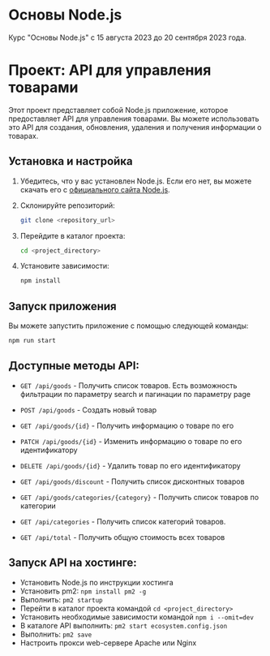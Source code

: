 # Основы Node.js

Курс "Основы Node.js" с 15 августа 2023 до 20 сентября 2023 года.

# Проект: API для управления товарами

Этот проект представляет собой Node.js приложение, которое предоставляет API для управления товарами. Вы можете использовать это API для создания, обновления, удаления и получения информации о товарах.

## Установка и настройка

1. Убедитесь, что у вас установлен Node.js. Если его нет, вы можете скачать его с [официального сайта Node.js](https://nodejs.org/).
2. Склонируйте репозиторий:

   ```bash
   git clone <repository_url>
   ```

3. Перейдите в каталог проекта:

   ```bash
   cd <project_directory>
   ```

4. Установите зависимости:

   ```bash
   npm install
   ```

## Запуск приложения

Вы можете запустить приложение с помощью следующей команды:

```bash
npm run start
```

## Доступные методы API:

- `GET /api/goods` - Получить список товаров. Есть возможность фильтрации по параметру search и пагинации по параметру page

- `POST /api/goods` - Создать новый товар

- `GET /api/goods/{id}` - Получить информацию о товаре по его

- `PATCH /api/goods/{id}` - Изменить информацию о товаре по его идентификатору

- `DELETE /api/goods/{id}` - Удалить товар по его идентификатору

- `GET /api/goods/discount` - Получить список дисконтных товаров

- `GET /api/goods/categories/{category}` - Получить список товаров по категории

- `GET /api/categories` - Получить список категорий товаров.

- `GET /api/total` - Получить общую стоимость всех товаров

## Запуск API на хостинге:

- Установить Node.js по инструкции хостинга
- Установить pm2: `npm install pm2 -g`
- Выполнить: `pm2 startup`
- Перейти в каталог проекта командой `cd <project_directory>`
- Установить необходимые зависимости командой `npm i --omit=dev`
- В каталоге API выполнить: `pm2 start ecosystem.config.json`
- Выполнить: `pm2 save`
- Настроить прокси web-сервере Apache или Nginx

